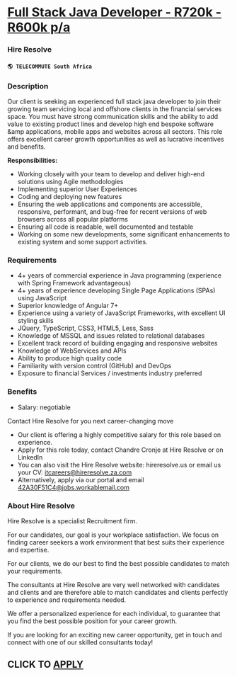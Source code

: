 # [Full Stack Java Developer - R720k - R600k p/a](https://www.remotewlb.com/apply/full-stack-java-developer-r720k-r600k-p-a)  
### Hire Resolve  
#### `🌎 TELECOMMUTE South Africa`  

### **Description**

Our client is seeking an experienced full stack java developer to join their growing team servicing local and offshore clients in the financial services space. You must have strong communication skills and the ability to add value to existing product lines and develop high end bespoke software &amp applications, mobile apps and websites across all sectors. This role offers excellent career growth opportunities as well as lucrative incentives and benefits.

 **Responsibilities:**

  * Working closely with your team to develop and deliver high-end solutions using Agile methodologies
  * Implementing superior User Experiences
  * Coding and deploying new features
  * Ensuring the web applications and components are accessible, responsive, performant, and bug-free for recent versions of web browsers across all popular platforms
  * Ensuring all code is readable, well documented and testable
  * Working on some new developments, some significant enhancements to existing system and some support activities.

### **Requirements**

  * 4+ years of commercial experience in Java programming (experience with Spring Framework advantageous)
  * 4+ years of experience developing Single Page Applications (SPAs) using JavaScript
  * Superior knowledge of Angular 7+
  * Experience using a variety of JavaScript Frameworks, with excellent UI styling skills
  * JQuery, TypeScript, CSS3, HTML5, Less, Sass
  * Knowledge of MSSQL and issues related to relational databases
  * Excellent track record of building engaging and responsive websites
  * Knowledge of WebServices and APIs
  * Ability to produce high quality code
  * Familiarity with version control (GitHub) and DevOps
  * Exposure to financial Services / investments industry preferred

### **Benefits**

  * Salary: negotiable

Contact Hire Resolve for you next career-changing move

  * Our client is offering a highly competitive salary for this role based on experience.
  * Apply for this role today, contact Chandre Cronje at Hire Resolve or on LinkedIn 
  * You can also visit the Hire Resolve website: hireresolve.us or email us your CV: itcareers@hireresolve.za.com 
  * Alternatively, apply via our portal and email 42A30F51C4@jobs.workablemail.com

### **About Hire Resolve**

Hire Resolve is a specialist Recruitment firm.

For our candidates, our goal is your workplace satisfaction. We focus on finding career seekers a work environment that best suits their experience and expertise.

For our clients, we do our best to find the best possible candidates to match your requirements.

The consultants at Hire Resolve are very well networked with candidates and clients and are therefore able to match candidates and clients perfectly to experience and requirements needed.

We offer a personalized experience for each individual, to guarantee that you find the best possible position for your career growth.

If you are looking for an exciting new career opportunity, get in touch and connect with one of our skilled consultants today!

  
## CLICK TO [APPLY](https://www.remotewlb.com/apply/full-stack-java-developer-r720k-r600k-p-a)

